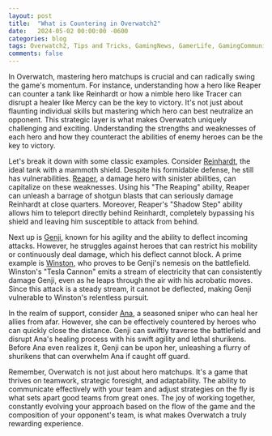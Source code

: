 ```yaml
---
layout: post
title:  "What is Countering in Overwatch2"
date:   2024-05-02 00:00:00 -0600
categories: blog
tags: Overwatch2, Tips and Tricks, GamingNews, GamerLife, GamingCommunity
comments: false
---
```


In Overwatch, mastering hero matchups is crucial and can radically swing the game's momentum. For instance, understanding how a hero like Reaper can counter a tank like Reinhardt or how a nimble hero like Tracer can disrupt a healer like Mercy can be the key to victory. It's not just about flaunting individual skills but mastering which hero can best neutralize an opponent. This strategic layer is what makes Overwatch uniquely challenging and exciting. Understanding the strengths and weaknesses of each hero and how they counteract the abilities of enemy heroes can be the key to victory.

Let's break it down with some classic examples. Consider [Reinhardt](https://overwatch.blizzard.com/en-us/heroes/reinhardt/), the ideal tank with a mammoth shield. Despite his formidable defense, he still has vulnerabilities. [Reaper](https://overwatch.blizzard.com/en-us/heroes/reaper/), a damage hero with sinister abilities, can capitalize on these weaknesses. Using his "The Reaping" ability, Reaper can unleash a barrage of shotgun blasts that can seriously damage Reinhardt at close quarters. Moreover, Reaper's "Shadow Step" ability allows him to teleport directly behind Reinhardt, completely bypassing his shield and leaving him susceptible to attack from behind.

Next up is [Genji](https://overwatch.blizzard.com/en-us/heroes/genji/), known for his agility and the ability to deflect incoming attacks. However, he struggles against heroes that can restrict his mobility or continuously deal damage, which his deflect cannot block. A prime example is [Winston](https://overwatch.blizzard.com/en-us/heroes/winston/), who proves to be Genji's nemesis on the battlefield. Winston's "Tesla Cannon" emits a stream of electricity that can consistently damage Genji, even as he leaps through the air with his acrobatic moves. Since this attack is a steady stream, it cannot be deflected, making Genji vulnerable to Winston's relentless pursuit.

In the realm of support, consider [Ana](https://overwatch.blizzard.com/en-us/heroes/ana/), a seasoned sniper who can heal her allies from afar. However, she can be effectively countered by heroes who can quickly close the distance. Genji can swiftly traverse the battlefield and disrupt Ana's healing process with his swift agility and lethal shurikens. Before Ana even realizes it, Genji can be upon her, unleashing a flurry of shurikens that can overwhelm Ana if caught off guard.

Remember, Overwatch is not just about hero matchups. It's a game that thrives on teamwork, strategic foresight, and adaptability. The ability to communicate effectively with your team and adjust strategies on the fly is what sets apart good teams from great ones. The joy of working together, constantly evolving your approach based on the flow of the game and the composition of your opponent's team, is what makes Overwatch a truly rewarding experience.
